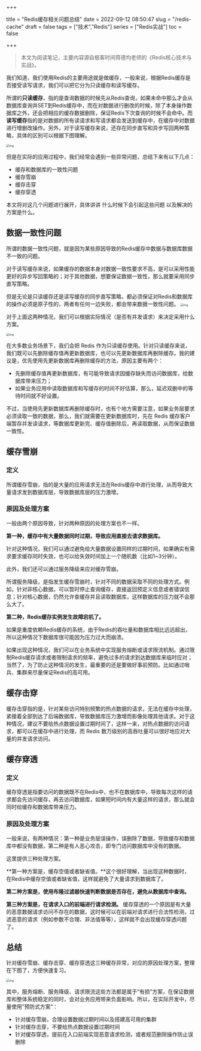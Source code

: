 

+++

title = "Redis缓存相关问题总结"
date = 2022-09-12 08:50:47
slug = "/redis-cache"
draft = false
tags = ["技术","Redis"]
series = ["Redis实战"]
toc = false

+++



> 本文为阅读笔记，主要内容源自极客时间蒋德均老师的《Redis核心技术与实战》。

我们知道，我们使用Redis的主要用途就是做缓存，一般来说，根据Redis缓存是否接受读写请求，我们可以把它分为只读缓存和读写缓存。



所谓的**只读缓存**，指的是查询数据的时候先从Redis查询，如果未命中那么才会从数据库查询并SET到Redis缓存中，而在对数据进行删改的时候，除了本身操作数据库之外，还会把相应的缓存数据删除，保证Redis下次查询的时候不会命中。而**读写缓存**指的是对数据的所有读请求和写请求都会发送到缓存中，在缓存中对数据进行增删改操作。另外，对于读写缓存来说，还存在同步直写和异步写回两种策略，具体的区别可以根据下图理解。

<img src="https://kiwi4814-1256211473.cos.ap-nanjing.myqcloud.com//img009d055bb91d42c28b9316c649f87f66.jpg" alt="img" style="zoom:50%;" />



但是在实际的应用过程中，我们经常会遇到一些异常问题，总结下来有以下几点：

- 缓存和数据库的一致性问题
- 缓存雪崩
- 缓存击穿
- 缓存穿透

本文将对这几个问题进行展开，具体讲讲 什么时候下会引起这些问题 以及解决的方案是什么。



## 数据一致性问题

所谓的数据一致性问题，就是因为某些原因导致的Redis缓存中数据与数据库数据不一致的问题。

对于读写缓存来说，如果缓存的数据本身对数据一致性要求不高，是可以采用性能更好的异步写回策略的；对于其他数据，想要保证数据一致性，那么就要采用同步直写策略。



但是无论是只读缓存还是读写缓存的同步直写策略，都必须保证对Redis和数据库的操作必须是原子性的，两者有任何一边失败，都会带来数据一致性问题。
<img src="https://kiwi4814-1256211473.cos.ap-nanjing.myqcloud.com//img2c376b536aff9d14d8606499f401cdac.jpg" alt="img" style="zoom:50%;" />



对于上面这两种情况，我们可以根据实际情况（是否有并发请求）来决定采用什么方案。

<img src="https://kiwi4814-1256211473.cos.ap-nanjing.myqcloud.com//img11ae5e620c63de76448bc658fe6a496f.jpg" alt="img" style="zoom:50%;" />



在大多数业务场景下，我们会把 Redis 作为只读缓存使用。针对只读缓存来说，我们既可以先删除缓存值再更新数据库，也可以先更新数据库再删除缓存。我的建议是，优先使用先更新数据库再删除缓存的方法，原因主要有两个：

- 先删除缓存值再更新数据库，有可能导致请求因缓存缺失而访问数据库，给数据库带来压力；
- 如果业务应用中读取数据库和写缓存的时间不好估算，那么，延迟双删中的等待时间就不好设置。

不过，当使用先更新数据库再删除缓存时，也有个地方需要注意，如果业务层要求必须读取一致的数据，那么，我们就需要在更新数据库时，先在 Redis 缓存客户端暂存并发读请求，等数据库更新完、缓存值删除后，再读取数据，从而保证数据一致性。



## 缓存雪崩

### 定义

所谓缓存雪崩，指的是大量的应用请求无法在Redis缓存中进行处理，从而导致大量请求发到数据库层，导致数据库层的压力激增。

### 原因及处理方案

一般由两个原因导致，针对两种原因的处理方案也不一样。



**第一种，缓存中有大量数据同时过期，导致应用直接去请求数据库。**



针对这种情况，我们可以通过避免给大量数据设置同样的过期时间，如果确实有需求要求缓存同时失效，也可以给失效时间加上一个随机数（比如1~3分钟）。

此外，我们还可以通过服务降级来应对缓存雪崩。



所谓服务降级，是指发生缓存雪崩时，针对不同的数据采取不同的处理方式。例如，针对非核心数据，可以暂时停止查询缓存，直接返回预定义信息或者错误信息；针对核心数据，仍然允许查缓存并且读取数据库，这样数据库的压力就不会那么大了。



**第二种，Redis缓存实例发生故障宕机了。**

如果是重度依赖Redis缓存的系统，由于Redis的吞吐量和数据库相比远远超出，所以这种情况下数据库很可能因为压力过大而崩溃。

如果出现这种情况，我们可以在业务系统中实现服务熔断或请求限流机制。通过限制Redis缓存请求或者限制请求的频率，避免过多的请求到达数据库来临时应对；当然了，为了防止这种情况的发生，最重要的还是要做好事前预防。比如通过哨兵、集群来尽量保证Redis的高可用。



## 缓存击穿



缓存击穿指的是，针对某些访问特别频繁的热点数据的请求，无法在缓存中处理，紧接着全部到达了后端数据库，导致数据库压力激增而影像处理其他请求。对于这种情况，建议不要给热点数据设置过期时间了，这样一来，对热点数据的访问请求，都可以在缓存中进行处理，而 Redis 数万级别的高吞吐量可以很好地应对大量的并发请求访问。

## 缓存穿透

### 定义

缓存穿透是指要访问的数据既不在Redis中，也不在数据库中，导致每次这样的请求都会先访问缓存，再去访问数据库，如果短时间内有大量这样的请求，那么就会同时给缓存和数据库带来压力。

### 原因及处理方案

一般来说，有两种情况：第一种是业务层误操作，误删除了数据，导致缓存和数据库中都没有数据，第二种是有人恶心攻击，即专门访问数据库中没有的数据。



这里提供三种处理方案。



**第一种方案是，缓存空值或者缺省值。**这个很好理解，当出现这种数据时，在Redis中缓存空值或者缺省值，这样就避免了大量请求到数据库了。



**第二种方案是，使用布隆过滤器快速判断数据是否存在，避免从数据库中查询。**



**第三种方案是，在请求入口的前端进行请求检测。** 缓存穿透的一个原因是有大量的恶意数据请求访问不存在的数据，这时候可以在前端对请求进行合法性检测，过滤恶意的请求（例如参数不合理、非法值等等），这样就不会出现缓存穿透问题了。



## 总结

针对缓存雪崩、缓存击穿、缓存穿透这三种缓存异常，对应的原因处理方案，整理在下图了，方便快速复习。

<img src="https://kiwi4814-1256211473.cos.ap-nanjing.myqcloud.com//imgb5bd931239be18bef24b2ef36c70e9e1.jpg" alt="img" style="zoom:50%;" />



其中，服务熔断、服务降级、请求限流这些方法都是属于“有损”方案，在保证数据库和整体系统稳定的同时，会对业务应用带来负面影响。所以，在实际开发中，尽量使用”预防式方案“：

- 针对缓存雪崩，合理设置数据过期时间以及搭建高可用的集群
- 针对缓存击穿，不要给热点数据设置过期时间
- 针对缓存穿透，提前在入口前端实现恶意请求检测，或者规范删除操作防止误删除







